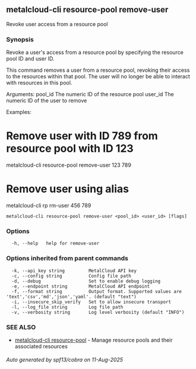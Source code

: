 ## metalcloud-cli resource-pool remove-user

Revoke user access from a resource pool

### Synopsis

Revoke a user's access from a resource pool by specifying the resource pool ID and user ID.

This command removes a user from a resource pool, revoking their access to the resources
within that pool. The user will no longer be able to interact with resources in this pool.

Arguments:
  pool_id    The numeric ID of the resource pool
  user_id    The numeric ID of the user to remove

Examples:
  # Remove user with ID 789 from resource pool with ID 123
  metalcloud-cli resource-pool remove-user 123 789

  # Remove user using alias
  metalcloud-cli rp rm-user 456 789

```
metalcloud-cli resource-pool remove-user <pool_id> <user_id> [flags]
```

### Options

```
  -h, --help   help for remove-user
```

### Options inherited from parent commands

```
  -k, --api_key string         MetalCloud API key
  -c, --config string          Config file path
  -d, --debug                  Set to enable debug logging
  -e, --endpoint string        MetalCloud API endpoint
  -f, --format string          Output format. Supported values are 'text','csv','md','json','yaml'. (default "text")
  -i, --insecure_skip_verify   Set to allow insecure transport
  -l, --log_file string        Log file path
  -v, --verbosity string       Log level verbosity (default "INFO")
```

### SEE ALSO

* [metalcloud-cli resource-pool](metalcloud-cli_resource-pool.md)	 - Manage resource pools and their associated resources

###### Auto generated by spf13/cobra on 11-Aug-2025
